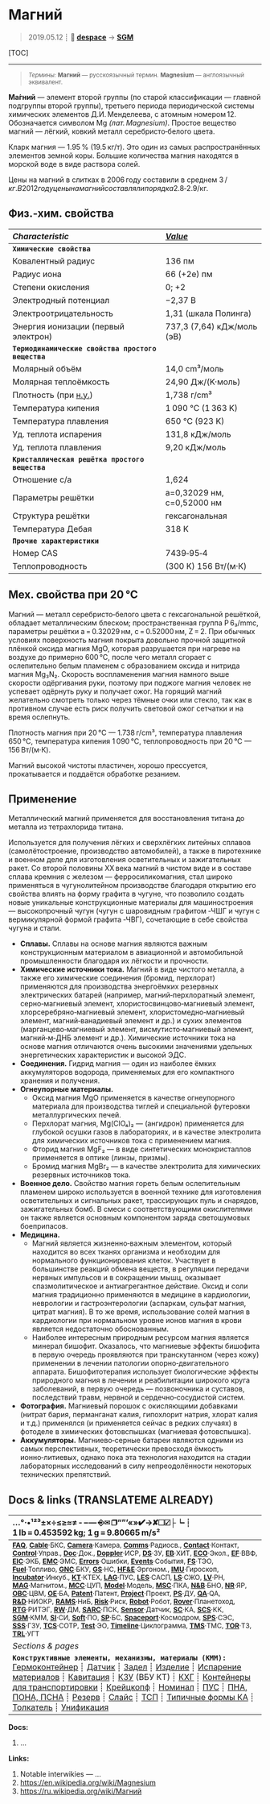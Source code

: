 # Магний
> 2019.05.12 ┊ **🚀 [despace](index.md)** → **[SGM](sgm.md)**

[TOC]

---

> <small>*Термины:* **Магний** — русскоязычный термин. **Magnesium** — англоязычный эквивалент.</small>

**Ма́гний** — элемент второй группы (по старой классификации — главной подгруппы второй группы), третьего периода периодической системы химических элементов Д.И. Менделеева, с атомным номером 12. Обозначается символом Mg *(лат. Magnesium)*. Простое вещество магний — лёгкий, ковкий металл серебристо‑белого цвета.

Кларк магния — 1.95 % (19.5 кг/т). Это один из самых распространённых элементов земной коры. Большие количества магния находятся в морской воде в виде раствора солей.

Цены на магний в слитках в 2006 году составили в среднем 3 $/кг. В 2012 году цены на магний составляли порядка 2.8‑2.9 $/кг.



## Физ.‑хим. свойства
|*Characteristic*|*[Value](si.md)*|
|:--|:--|
|**`Химические свойства`**||
| Ковалентный радиус  |136 пм  |
| Радиус иона  |66 (+2e) пм  |
| Степени окисления  |0; +2  |
| Электродный потенциал  |−2,37 В  |
| Электроотрицательность  |1,31 (шкала Полинга)  |
| Энергия ионизации (первый электрон)  |737,3 (7,64) кДж/моль (эВ)  |
|**`Термодинамические свойства простого вещества`**||
| Молярный объём  |14,0 cm³/моль  |
| Молярная теплоёмкость  |24,90 Дж/(K·моль)  |
| Плотность (при [н.у.](sctp.md))  |1,738 г/cm³  |
| Температура кипения  |1 090 °C (1 363 K)  |
| Температура плавления  |650 °C (923 K)  |
| Уд. теплота испарения  |131,8 кДж/моль  |
| Уд. теплота плавления  |9,20 кДж/моль  |
|**`Кристаллическая решётка простого вещества`**||
| Отношение c/a  |1,624  |
| Параметры решётки  |a=0,32029 нм, c=0,52000 нм  |
| Структура решётки  |гексагональная  |
| Температура Дебая  |318 K  |
|**`Прочие характеристики`**||
| Номер CAS  |7439‑95‑4  |
| Теплопроводность  |(300 K) 156 Вт/(м·К)  |



## Мех. свойства при 20 °C
Магний — металл серебристо‑белого цвета с гексагональной решёткой, обладает металлическим блеском; пространственная группа P 6₃/mmc, параметры решётки a = 0.32029 нм, c = 0.52000 нм, Z = 2. При обычных условиях поверхность магния покрыта довольно прочной защитной плёнкой оксида магния MgO, которая разрушается при нагреве на воздухе до примерно 600 °C, после чего металл сгорает с ослепительно белым пламенем с образованием оксида и нитрида магния Mg₃N₂. Скорость воспламенения магния намного выше скорости одёргивания руки, поэтому при поджоге магния человек не успевает одёрнуть руку и получает ожог. На горящий магний желательно смотреть только через тёмные очки или стекло, так как в противном случае есть риск получить световой ожог сетчатки и на время ослепнуть.

Плотность магния при 20 °C — 1.738 г/cm³, температура плавления 650 °C, температура кипения 1 090 °C, теплопроводность при 20 °C — 156 Вт/(м·К).

Магний высокой чистоты пластичен, хорошо прессуется, прокатывается и поддаётся обработке резанием.



## Применение
Металлический магний применяется для восстановления титана до металла из тетрахлорида титана.

Используется для получения лёгких и сверхлёгких литейных сплавов (самолётостроение, производство автомобилей), а также в пиротехнике и военном деле для изготовления осветительных и зажигательных ракет. Со второй половины ХХ века магний в чистом виде и в составе сплава кремния с железом — ферросиликомагния, стал широко применяться в чугунолитейном производстве благодаря открытию его свойства влиять на форму графита в чугуне, что позволило создать новые уникальные конструкционные материалы для машиностроения — высокопрочный чугун (чугун с шаровидным графитом ‑ЧШГ и чугун с вермикулярной формой графита ‑ЧВГ), сочетающие в себе свойства чугуна и стали.
   - **Сплавы.** Сплавы на основе магния являются важным конструкционным материалом в авиационной и автомобильной промышленности благодаря их лёгкости и прочности.
   - **Химические источники тока.** Магний в виде чистого металла, а также его химические соединения (бромид, перхлорат) применяются для производства энергоёмких резервных электрических батарей (например, магний‑перхлоратный элемент, серно‑магниевый элемент, хлористосвинцово‑магниевый элемент, хлорсеребряно‑магниевый элемент, хлористомедно‑магниевый элемент, магний‑ванадиевый элемент и др.) и сухих элементов (марганцево‑магниевый элемент, висмутисто‑магниевый элемент, магний‑м‑ДНБ элемент и др.). Химические источники тока на основе магния отличаются очень высокими значениями удельных энергетических характеристик и высокой ЭДС.
   - **Соединения.** Гидрид магния — один из наиболее ёмких аккумуляторов водорода, применяемых для его компактного хранения и получения.
   - **Огнеупорные материалы.**
      - Оксид магния MgO применяется в качестве огнеупорного материала для производства тиглей и специальной футеровки металлургических печей.
      - Перхлорат магния, Mg(ClO₄)₂ — (ангидрон) применяется для глубокой осушки газов в лабораториях, и в качестве электролита для химических источников тока с применением магния.
      - Фторид магния MgF₂ — в виде синтетических монокристаллов применяется в оптике (линзы, призмы).
      - Бромид магния MgBr₂ — в качестве электролита для химических резервных источников тока.
   - **Военное дело.** Свойство магния гореть белым ослепительным пламенем широко используется в военной технике для изготовления осветительных и сигнальных ракет, трассирующих пуль и снарядов, зажигательных бомб. В смеси с соответствующими окислителями он также является основным компонентом заряда светошумовых боеприпасов.
   - **Медицина.**
      - Магний является жизненно‑важным элементом, который находится во всех тканях организма и необходим для нормального функционирования клеток. Участвует в большинстве реакций обмена веществ, в регуляции передачи нервных импульсов и в сокращении мышц, оказывает спазмолитическое и антиагрегантное действие. Оксид и соли магния традиционно применяются в медицине в кардиологии, неврологии и гастроэнтерологии (аспаркам, сульфат магния, цитрат магния). В то же время, использование солей магния в кардиологии при нормальном уровне ионов магния в крови является недостаточно обоснованным.
      - Наиболее интересным природным ресурсом магния является минерал бишофит. Оказалось, что магниевые эффекты бишофита в первую очередь проявляются при транскутанном (через кожу) применении в лечении патологии опорно‑двигательного аппарата. Бишофитотерапия использует биологические эффекты природного магния в лечении и реабилитации широкого круга заболеваний, в первую очередь — позвоночника и суставов, последствий травм, нервной и сердечно‑сосудистой систем.
   - **Фотография.** Магниевый порошок с окисляющими добавками (нитрат бария, перманганат калия, гипохлорит натрия, хлорат калия и т.д.) применялся (и применяется сейчас в редких случаях) в фотоделе в химических фотовспышках (магниевая фотовспышка).
   - **Аккумуляторы.** Магниево‑серные батареи являются одними из самых перспективных, теоретически превосходя ёмкость ионно‑литиевых, однако пока эта технология находится на стадии лабораторных исследований в силу непреодолённости некоторых технических препятствий.



<p style="page-break-after:always"> </p>

## Docs & links (TRANSLATEME ALREADY)
|…°·•¹²³±×÷≤≥≈≠ ‑ −— ⎆✉ ❐“”’«»✔→✘☐☑├┕┆ 1 lb = 0.453592 kg; 1 g = 9.80665 m/s²|
|:--|
|<small>**[FAQ](faq.md)**, **[Cable](cable.md)**·БКС, **[Camera](camera.md)**·Камера, **[Comms](comms.md)**·Радиосв., **[Contact](contact.md)**·Контакт, **[Control](control.md)**·Управ., **[Doc](doc.md)**·Док., **[Doppler](doppler.md)**·ИСР, **[DS](ds.md)**·ЗУ, **[EB](eb.md)**·ХИТ, **[ECO](ecology.md)**·Экол., **[EF](ef.md)**·ВВФ, **[ElC](elc.md)**·ЭКБ, **[EMC](emc.md)**·ЭМС, **[Errors](error.md)**·Ошибки, **[Events](event.md)**·События, **[FS](fs.md)**·ТЭО, **[Fuel](fuel.md)**·Топливо, **[GNC](gnc.md)**·БКУ, **[GS](scs.md)**·НС, **[HF&E](hfe.md)**·Эргоном., **[IMU](imu.md)**·Гироскоп, **[Incubator](incubator.md)**·Инкуб., **[KT](kt.md)**·КТЕХ, **[LAG](lag.md)**·ПУC, **[LES](les.md)**·САСП, **[LS](ls.md)**·СЖО, **[LV](lv.md)**·РН, **[MAG](mag.md)**·Магнитом., **[MCC](mcc.md)**·ЦУП, **[Model](model.md)**·Модель, **[MSC](sc.md)**·ПКА, **[N&B](nnb.md)**·БНО, **[NR](nr.md)**·ЯР, **[OBC](obc.md)**·ЦВМ, **[OE](oe.md)**·БА, **[Patent](патент.md)**·Патент, **[Project](project.md)**·Проект, **[PS](ps.md)**·ДУ, **[QA](quality.md)**·QA, **[R&D](rnd.md)**·НИОКР, **[RAMS](rams.md)**·НиБ, **[Risk](risk.md)**·Риск, **[Robot](robotics.md)**·Робот, **[Rover](rover.md)**·Планетоход, **[RTG](rtg.md)**·РИТЭГ, **[RW](rw.md)**·ДМ, **[SARC](sarc.md)**·ПСК, **[Sensor](sensor.md)**·Датчик, **[SC](sc.md)**·КА, **[SCS](scs.md)**·КК, **[SGM](sgm.md)**·КММ, **[SI](si.md)**·СИ, **[Soft](soft.md)**·ПО, **[SP](sp.md)**·БС, **[Spaceport](spaceport.md)**·Космодром, **[SPS](sps.md)**·СЭС, **[SSS](sss.md)**·ГЗУ, **[TCS](tcs.md)**·СОТР, **[Test](test.md)**·ЭО, **[Timeline](timeline.md)**·Циклограмма, **[TMS](tms.md)**·ТМС, **[TOR](tor.md)**·ТЗ, **[TRL](trl.md)**·УГТ</small>|
|*Sections & pages*|
|**`Конструктивные элементы, механизмы, материалы (КММ):`**<br> [Гермоконтейнер](гермоконтейнер.md) ┊ [Датчик](sensor.md) ┊ [Задел](margin.md) ┊ [Изделие](unit.md) ┊ [Испарение материалов](mat_sublime.md) ┊ [Кавитация](cavitation.md) ┊ [КЗУ](cinu.md) (ВБУ КТ) ┊ [КХГ](cgs.md) ┊ [Контейнеры для транспортировки](ship_contain.md) ┊ [Крейцкопф](crosshead.md) ┊ [Номинал](nominal.md) ┊ [ПУС](lag.md) ┊ [ПНА, ПОНА, ПСНА](aiad.md) ┊ [Резерв](reserve.md) ┊ [Слайс](слайс.md) ┊ [ТСП](tsp.md) ┊ [Типичные формы КА](sc_ts.md) ┊ [Толкатель](толкатель.md) ┊ [Унификация](commonality.md) |

**Docs:**

   1. …

**Links:**

   1. Notable interwikies — …
   1. <https://en.wikipedia.org/wiki/Magnesium>
   1. <https://ru.wikipedia.org/wiki/Магний>
